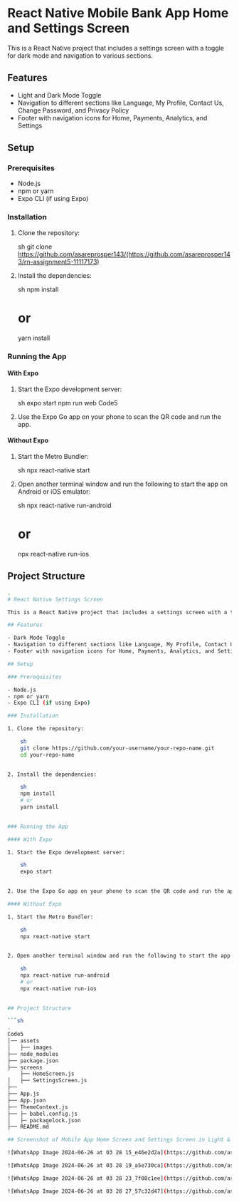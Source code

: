 # React Native Mobile Bank App Home and Settings Screen

This is a React Native project that includes a settings screen with a toggle for dark mode and navigation to various sections.

## Features

- Light and Dark Mode Toggle
- Navigation to different sections like Language, My Profile, Contact Us, Change Password, and Privacy Policy
- Footer with navigation icons for Home, Payments, Analytics, and Settings

## Setup

### Prerequisites

- Node.js
- npm or yarn
- Expo CLI (if using Expo)

### Installation

1. Clone the repository:

    sh
    git clone https://github.com/asareprosper143/(https://github.com/asareprosper143/rn-assignment5-11117173)

    

2. Install the dependencies:

    sh
    npm install
    # or
    yarn install
    

### Running the App

#### With Expo

1. Start the Expo development server:

    sh
    expo start
   npm run web Code5    

3. Use the Expo Go app on your phone to scan the QR code and run the app.

#### Without Expo

1. Start the Metro Bundler:

    sh
    npx react-native start
    

2. Open another terminal window and run the following to start the app on Android or iOS emulator:

    sh
    npx react-native run-android
    # or
    npx react-native run-ios
    

## Project Structure

```sh
.
# React Native Settings Screen

This is a React Native project that includes a settings screen with a toggle for dark mode and navigation to various sections.

## Features

- Dark Mode Toggle
- Navigation to different sections like Language, My Profile, Contact Us, Change Password, and Privacy Policy
- Footer with navigation icons for Home, Payments, Analytics, and Settings

## Setup

### Prerequisites

- Node.js
- npm or yarn
- Expo CLI (if using Expo)

### Installation

1. Clone the repository:

    sh
    git clone https://github.com/your-username/your-repo-name.git
    cd your-repo-name
    

2. Install the dependencies:

    sh
    npm install
    # or
    yarn install
    

### Running the App

#### With Expo

1. Start the Expo development server:

    sh
    expo start
    

2. Use the Expo Go app on your phone to scan the QR code and run the app.

#### Without Expo

1. Start the Metro Bundler:

    sh
    npx react-native start
    

2. Open another terminal window and run the following to start the app on Android or iOS emulator:

    sh
    npx react-native run-android
    # or
    npx react-native run-ios
    

## Project Structure

```sh
.
Code5
│── assets
│   ├── images
├── node_modules
├── package.json
├── screens
    ├── HomeScreen.js
│   ├── SettingsScreen.js
├── 
├── App.js
├── App.json
├── ThemeContext.js
├── ├─ babel.config.js
│   ├─ packagelock.json
├── README.md

## Screenshot of Mobile App Home Screen and Settings Screen in Light & Dark Mode

![WhatsApp Image 2024-06-26 at 03 28 15_e46e2d2a](https://github.com/asareprosper143/rn-assignment5-11117173/assets/151519158/2e72c4ba-e8bf-414b-9bd2-b7efa226e315)

![WhatsApp Image 2024-06-26 at 03 28 19_a5e730ca](https://github.com/asareprosper143/rn-assignment5-11117173/assets/151519158/d93eda64-66a1-4635-8fd7-4f731d093f7d)

![WhatsApp Image 2024-06-26 at 03 28 23_7f08c1ee](https://github.com/asareprosper143/rn-assignment5-11117173/assets/151519158/e3542d67-95a6-4b60-919c-ec5175a9bca1)

![WhatsApp Image 2024-06-26 at 03 28 27_57c32d47](https://github.com/asareprosper143/rn-assignment5-11117173/assets/151519158/d5a9b90c-e3ef-4978-8f5f-54c26d3a3b45)







